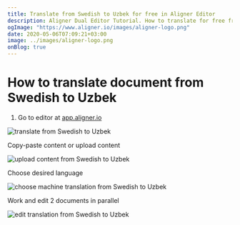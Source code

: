 ```yaml
---
title: Translate from Swedish to Uzbek for free in Aligner Editor
description: Aligner Dual Editor Tutorial. How to translate for free from Swedish to Uzbek. Aligner is multilingual document management platform. 
ogImage: "https://www.aligner.io/images/aligner-logo.png"
date: 2020-05-06T07:09:21+03:00
image: ../images/aligner-logo.png
onBlog: true
---
```


# How to translate document from Swedish to Uzbek

1. Go to editor at [app.aligner.io](https://app.aligner.io "Aligner App web page")

![translate from Swedish to Uzbek](../aligner-blank-editor.png "translate from Swedish to Uzbek")

Copy-paste content or upload content

![upload content from Swedish to Uzbek](../aligner-uploaded-document.png "upload content from Swedish to Uzbek")

Choose desired language

![choose machine translation from Swedish to Uzbek](../aligner-language-dropdown.png "choose machine translation from Swedish to Uzbek")

Work and edit 2 documents in parallel

![edit translation from Swedish to Uzbek](../aligner-double-sitded-editor.png "edit translation from Swedish to Uzbek")


